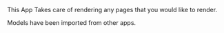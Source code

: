 This App Takes care of rendering any pages that you would like to render. 

Models have been imported from other apps. 
